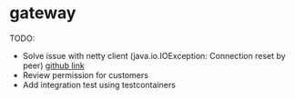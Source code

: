 # gateway

TODO:
- Solve issue with netty client (java.io.IOException: Connection reset by peer) [github link](https://github.com/reactor/reactor-netty/issues/388)
- Review permission for customers
- Add integration test using testcontainers